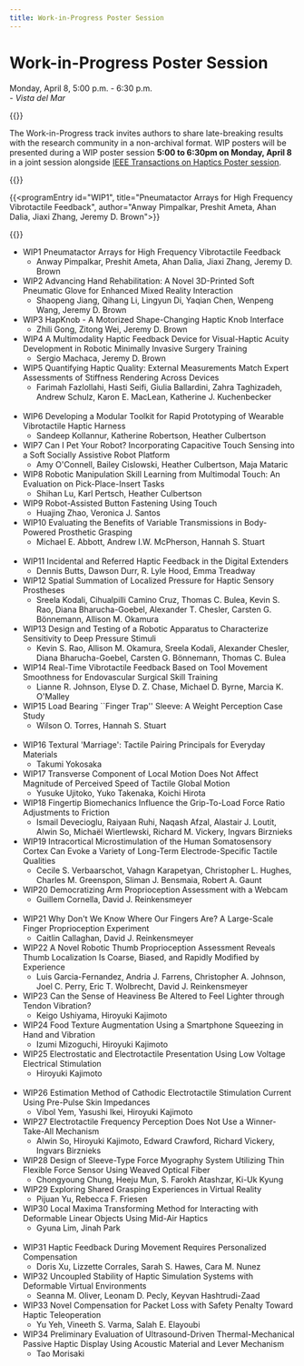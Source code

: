 ```yaml
---
title: Work-in-Progress Poster Session
---
```


# Work-in-Progress Poster Session
Monday, April 8, 5:00 p.m. - 6:30 p.m.  
*- Vista del Mar*  

{{<simpleLastUpdate date="March 21, 2024">}}

The Work-in-Progress track invites authors to share late-breaking results with the research community in a non-archival format. WIP posters will be presented during a WIP poster session **5:00 to 6:30pm on Monday, April 8** in a joint session alongside [IEEE Transactions on Haptics Poster session](../toh-posters).


{{<programTable>}}

{{<programEntry id="WIP1", title="Pneumatactor Arrays for High Frequency Vibrotactile Feedback", author="Anway Pimpalkar, Preshit Ameta, Ahan Dalia, Jiaxi Zhang, Jeremy D. Brown">}}

{{</programTable>}}

* WIP1	Pneumatactor Arrays for High Frequency Vibrotactile Feedback
  * Anway Pimpalkar, Preshit Ameta, Ahan Dalia, Jiaxi Zhang, Jeremy D. Brown
* WIP2	Advancing Hand Rehabilitation: A Novel 3D-Printed Soft Pneumatic Glove for Enhanced Mixed Reality Interaction
  * Shaopeng Jiang, Qihang Li, Lingyun Di, Yaqian Chen, Wenpeng Wang, Jeremy D. Brown
* WIP3	HapKnob - A Motorized Shape-Changing Haptic Knob Interface
  * Zhili Gong, Zitong Wei, Jeremy D. Brown
* WIP4	A Multimodality Haptic Feedback Device for Visual-Haptic Acuity Development in Robotic Minimally Invasive Surgery Training
  * Sergio Machaca, Jeremy D. Brown
* WIP5	Quantifying Haptic Quality: External Measurements Match Expert Assessments of Stiffness Rendering Across Devices
  * Farimah Fazlollahi, Hasti Seifi, Giulia Ballardini, Zahra Taghizadeh, Andrew Schulz, Karon E. MacLean, Katherine J. Kuchenbecker  
&nbsp; 
* WIP6	Developing a Modular Toolkit for Rapid Prototyping of Wearable Vibrotactile Haptic Harness
  * Sandeep Kollannur, Katherine Robertson, Heather Culbertson
* WIP7	Can I Pet Your Robot? Incorporating Capacitive Touch Sensing into a Soft Socially Assistive Robot Platform
  * Amy O'Connell, Bailey Cislowski, Heather Culbertson, Maja Mataric
* WIP8	Robotic Manipulation Skill Learning from Multimodal Touch: An Evaluation on Pick-Place-Insert Tasks
  * Shihan Lu, Karl Pertsch, Heather Culbertson
* WIP9	Robot-Assisted Button Fastening Using Touch
  * Huajing Zhao, Veronica J. Santos
* WIP10	Evaluating the Benefits of Variable Transmissions in Body-Powered Prosthetic Grasping
  * Michael E. Abbott, Andrew I.W. McPherson, Hannah S. Stuart  
&nbsp;
* WIP11	Incidental and Referred Haptic Feedback in the Digital Extenders
  * Dennis Butts, Dawson Durr, R. Lyle Hood, Emma Treadway
* WIP12	Spatial Summation of Localized Pressure for Haptic Sensory Prostheses
  * Sreela Kodali, Cihualpilli Camino Cruz, Thomas C. Bulea, Kevin S. Rao, Diana Bharucha-Goebel, Alexander T. Chesler, Carsten G. Bönnemann, Allison M. Okamura
* WIP13	Design and Testing of a Robotic Apparatus to Characterize Sensitivity to Deep Pressure Stimuli
  * Kevin S. Rao, Allison M. Okamura, Sreela Kodali, Alexander Chesler, Diana Bharucha-Goebel, Carsten G. Bönnemann, Thomas C. Bulea
* WIP14	Real-Time Vibrotactile Feedback Based on Tool Movement Smoothness for Endovascular Surgical Skill Training
  * Lianne R. Johnson, Elyse D. Z. Chase, Michael D. Byrne, Marcia K. O'Malley
* WIP15	Load Bearing ``Finger Trap'' Sleeve: A Weight Perception Case Study
  * Wilson O. Torres, Hannah S. Stuart  
&nbsp;
* WIP16	Textural 'Marriage': Tactile Pairing Principals for Everyday Materials
  * Takumi Yokosaka
* WIP17	Transverse Component of Local Motion Does Not Affect Magnitude of Perceived Speed of Tactile Global Motion
  * Yusuke Ujitoko, Yuko Takenaka, Koichi Hirota
* WIP18	Fingertip Biomechanics Influence the Grip-To-Load Force Ratio Adjustments to Friction
  * Ismail Devecioglu, Raiyaan Ruhi, Naqash Afzal, Alastair J. Loutit, Alwin So, Michaël Wiertlewski, Richard M. Vickery, Ingvars Birznieks
* WIP19	Intracortical Microstimulation of the Human Somatosensory Cortex Can Evoke a Variety of Long-Term Electrode-Specific Tactile Qualities
  * Cecile S. Verbaarschot, Vahagn Karapetyan, Christopher L. Hughes, Charles M. Greenspon, Sliman J. Bensmaia, Robert A. Gaunt
* WIP20	Democratizing Arm Proprioception Assessment with a Webcam
  * Guillem Cornella, David J. Reinkensmeyer  
&nbsp;
* WIP21	Why Don't We Know Where Our Fingers Are? A Large-Scale Finger Proprioception Experiment
  * Caitlin Callaghan, David J. Reinkensmeyer
* WIP22	A Novel Robotic Thumb Proprioception Assessment Reveals Thumb Localization Is Coarse, Biased, and Rapidly Modified by Experience
  * Luis Garcia-Fernandez, Andria J. Farrens, Christopher A. Johnson, Joel C. Perry, Eric T. Wolbrecht, David J. Reinkensmeyer
* WIP23	Can the Sense of Heaviness Be Altered to Feel Lighter through Tendon Vibration?
  * Keigo Ushiyama, Hiroyuki Kajimoto
* WIP24	Food Texture Augmentation Using a Smartphone Squeezing in Hand and Vibration
  * Izumi Mizoguchi, Hiroyuki Kajimoto
* WIP25	Electrostatic and Electrotactile Presentation Using Low Voltage Electrical Stimulation
  * Hiroyuki Kajimoto  
&nbsp;
* WIP26	Estimation Method of Cathodic Electrotactile Stimulation Current Using Pre-Pulse Skin Impedances
  * Vibol Yem, Yasushi Ikei, Hiroyuki Kajimoto
* WIP27	Electrotactile Frequency Perception Does Not Use a Winner-Take-All Mechanism
  * Alwin So, Hiroyuki Kajimoto, Edward Crawford, Richard Vickery, Ingvars Birznieks
* WIP28	Design of Sleeve-Type Force Myography System Utilizing Thin Flexible Force Sensor Using Weaved Optical Fiber
  * Chongyoung Chung, Heeju Mun, S. Farokh Atashzar, Ki-Uk Kyung
* WIP29	Exploring Shared Grasping Experiences in Virtual Reality
  * Pijuan Yu, Rebecca F. Friesen
* WIP30	Local Maxima Transforming Method for Interacting with Deformable Linear Objects Using Mid-Air Haptics
  * Gyuna Lim, Jinah Park  
&nbsp;
* WIP31	Haptic Feedback During Movement Requires Personalized Compensation
  * Doris Xu, Lizzette Corrales, Sarah S. Hawes, Cara M. Nunez
* WIP32	Uncoupled Stability of Haptic Simulation Systems with Deformable Virtual Environments
  * Seanna M. Oliver, Leonam D. Pecly, Keyvan Hashtrudi-Zaad
* WIP33	Novel Compensation for Packet Loss with Safety Penalty Toward Haptic Teleoperation
  * Yu Yeh, Vineeth S. Varma, Salah E. Elayoubi
* WIP34 Preliminary Evaluation of Ultrasound-Driven Thermal-Mechanical Passive Haptic Display Using Acoustic Material and Lever Mechanism
  * Tao Morisaki
